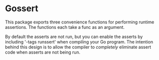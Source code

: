 # Gossert

This package exports three convenience functions for performing runtime assertions. The functions each take a func as an argument.

By default the asserts are not run, but you can enable the asserts by including '-tags runssert' when compiling your Go program. The intention behind this design is to allow the compiler to _completely_ eliminate assert code when asserts are not being run.
